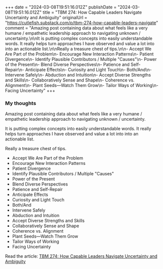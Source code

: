 +++
date = "2024-03-08T19:51:16.012Z"
publishDate = "2024-03-08T19:51:16.012Z"
title = "TBM 274: How Capable Leaders Navigate Uncertainty and Ambiguity"
originalUrl = "https://cutlefish.substack.com/p/tbm-274-how-capable-leaders-navigate"
comment = "Amazing post containing data about what feels like a very humane / empathetic leadership approach to navigating unknown / uncertainty.\n\nIt is putting complex concepts into easily understandable words. It really helps turn approaches I have observed and value a lot into into an actionable list.\n\nReally a treasure chest of tips.\n\n- Accept We Are Part of the Problem\n- Encourage New Interaction Patterns\n- Patient Divergence\n- Identify Plausible Contributors / Multiple \"Causes\"\n- Power of the Present\n- Blend Diverse Perspectives\n- Patience and Self-Repair\n- Anticipate Effects\n- Curiosity and Light Touch\n- Both/And\n- Intervene Safely\n- Abduction and Intuition\n- Accept Diverse Strengths and Skills\n- Collaboratively Sense and Shape\n- Coherence vs. Alignment\n- Plant Seeds—Watch Them Grow\n- Tailor Ways of Working\n- Facing Uncertainty"
+++

### My thoughts

Amazing post containing data about what feels like a very humane / empathetic leadership approach to navigating unknown / uncertainty.

It is putting complex concepts into easily understandable words. It really helps turn approaches I have observed and value a lot into into an actionable list.

Really a treasure chest of tips.

- Accept We Are Part of the Problem
- Encourage New Interaction Patterns
- Patient Divergence
- Identify Plausible Contributors / Multiple "Causes"
- Power of the Present
- Blend Diverse Perspectives
- Patience and Self-Repair
- Anticipate Effects
- Curiosity and Light Touch
- Both/And
- Intervene Safely
- Abduction and Intuition
- Accept Diverse Strengths and Skills
- Collaboratively Sense and Shape
- Coherence vs. Alignment
- Plant Seeds—Watch Them Grow
- Tailor Ways of Working
- Facing Uncertainty

Read the article: [TBM 274: How Capable Leaders Navigate Uncertainty and Ambiguity](https://cutlefish.substack.com/p/tbm-274-how-capable-leaders-navigate)
